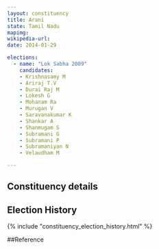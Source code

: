 ```yaml
---
layout: constituency
title: Arani
state: Tamil Nadu
mapimg: 
wikipedia-url: 
date: 2014-01-29

elections: 
  - name: "Lok Sabha 2009"
    candidates: 
    - Krishnasamy M 
    - Ariraj T.V 
    - Durai Raj M 
    - Lokesh G 
    - Mohanam Ra 
    - Murugan V 
    - Saravanakumar K 
    - Shankar A 
    - Shanmugam S 
    - Subramani G 
    - Subramani P 
    - Subramaniyan N 
    - Velaudham M 

---
```

## Constituency details


## Election History
{% include "constituency_election_history.html" %}

##Reference
